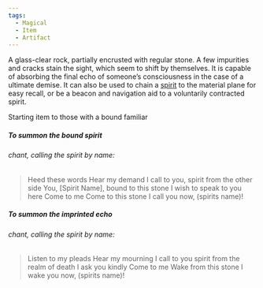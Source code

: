 ```yaml
---
tags:
  - Magical
  - Item
  - Artifact
---
```

A glass-clear rock, partially encrusted with regular stone. 
A few impurities and cracks stain the sight, which seem to shift by themselves.
It is capable of absorbing the final echo of someone’s consciousness in the case of a ultimate demise.
It can also be used to chain a [spirit](Spirits) to the material plane for easy recall, or be a beacon and navigation aid to a voluntarily contracted spirit. 

Starting item to those with a bound familiar
##### To summon the bound spirit
######  *chant, calling the spirit by name:*
> Heed these words
> Hear my demand
> I call to you, spirit from the other side
> You, \[Spirit Name], bound to this stone
> I wish to speak to you here
> Come to me
> Come to this stone
> I call you now, (spirits name)!

##### To summon the imprinted echo
######  *chant, calling the spirit by name:*
> Listen to my pleads
> Hear my mourning
> I call to you spirit from the realm of death
> I ask you kindly
> Come to me
> Wake from this stone 
> I wake you now, (spirits name)!
